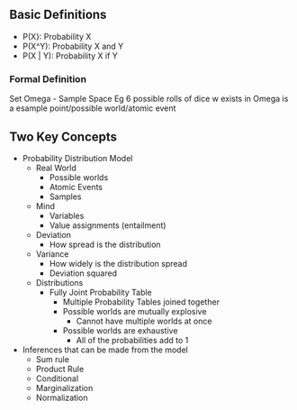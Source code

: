 ## Basic Definitions

- P(X}: Probability X
- P(X^Y): Probability X and Y
- P(X | Y): Probability X if Y

### Formal Definition

Set Omega - Sample Space
	Eg 6 possible rolls of dice
	w exists in Omega is a esample point/possible world/atomic event


## Two Key Concepts

- Probability Distribution Model
	- Real World
		- Possible worlds
		- Atomic Events
		- Samples
	- Mind
		- Variables
		- Value assignments (entailment)
	- Deviation
		- How spread is the distribution
	- Variance
		- How widely is the distribution spread
		- Deviation squared
	- Distributions
		- Fully Joint Probability Table
			- Multiple Probability Tables joined together
			- Possible worlds are mutually explosive
				- Cannot have multiple worlds at once
			- Possible worlds are exhaustive
				- All of the probabilities add to 1
- Inferences that can be made from the model
	- Sum rule
	- Product Rule
	- Conditional
	- Marginalization
	- Normalization